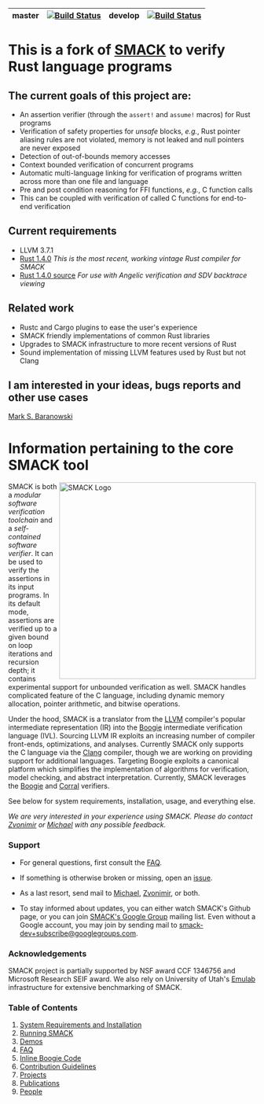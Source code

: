 | **master** | [![Build Status](https://travis-ci.org/smackers/smack.svg?branch=master)](https://travis-ci.org/smackers/smack) | **develop** | [![Build Status](https://travis-ci.org/smackers/smack.svg?branch=develop)](https://travis-ci.org/smackers/smack) |
| --- | --- | --- | --- |
# This is a fork of [SMACK](https://github.com/smackers/smack) to verify Rust language programs

## The current goals of this project are:
* An assertion verifier (through the `assert!` and `assume!` macros) for Rust programs
* Verification of safety properties for *unsafe* blocks, *e.g.*, Rust pointer aliasing rules are not violated, memory is not leaked and null pointers are never exposed
* Detection of out-of-bounds memory accesses
* Context bounded verification of concurrent programs
* Automatic multi-language linking for verification of programs written across more than one file and language
* Pre and post condition reasoning for FFI functions, *e.g.*, C function calls
 * This can be coupled with verification of called C functions for end-to-end verification

## Current requirements
* LLVM 3.7.1
* [Rust 1.4.0](http://static.rust-lang.org/dist/2015-08-30/rust-nightly-x86_64-unknown-linux-gnu.tar.gz) *This is the most recent, working vintage Rust compiler for SMACK*
* [Rust 1.4.0 source](http://static.rust-lang.org/dist/2015-08-30/rustc-nightly-src.tar.gz) *For use with Angelic verification and SDV backtrace viewing*

## Related work
* Rustc and Cargo plugins to ease the user's experience
* SMACK friendly implementations of common Rust libraries
* Upgrades to SMACK infrastructure to more recent versions of Rust
* Sound implementation of missing LLVM features used by Rust but not Clang

## I am interested in your ideas, bugs reports and other use cases
[Mark S. Baranowski](mailto:baranows@cs.utah.edu)

# Information pertaining to the core SMACK tool

<img src="docs/smack-logo.png" width=400 alt="SMACK Logo" align="right">

SMACK is both a *modular software verification toolchain* and a
*self-contained software verifier*. It can be used to verify the assertions
in its input programs. In its default mode, assertions are verified up to a
given bound on loop iterations and recursion depth; it contains experimental
support for unbounded verification as well. SMACK handles complicated feature
of the C language, including dynamic memory allocation, pointer arithmetic, and
bitwise operations.

Under the hood, SMACK is a translator from the [LLVM](http://www.llvm.org)
compiler's popular intermediate representation (IR) into the
[Boogie](http://boogie.codeplex.com) intermediate verification language (IVL).
Sourcing LLVM IR exploits an increasing number of compiler front-ends,
optimizations, and analyses. Currently SMACK only supports the C language via
the [Clang](http://clang.llvm.org) compiler, though we are working on providing
support for additional languages. Targeting Boogie exploits a canonical
platform which simplifies the implementation of algorithms for verification,
model checking, and abstract interpretation. Currently, SMACK leverages the
[Boogie](http://boogie.codeplex.com) and [Corral](http://corral.codeplex.com)
verifiers.

See below for system requirements, installation, usage, and everything else.

*We are very interested in your experience using SMACK. Please do contact
[Zvonimir](mailto:zvonimir@cs.utah.edu) or
[Michael](mailto:michael.emmi@gmail.com) with any possible feedback.*


### Support

* For general questions, first consult the [FAQ](docs/faq.md).

* If something is otherwise broken or missing, open an [issue](https://github.com/smackers/smack/issues).

* As a last resort, send mail to 
  [Michael](mailto:michael.emmi@gmail.com), [Zvonimir](mailto:zvonimir@cs.utah.edu), or both.

* To stay informed about updates, you can either watch SMACK's Github page,
  or you can join [SMACK's Google Group](http://groups.google.com/group/smack-dev)
  mailing list.  Even without a Google account, you may join by sending mail to
  [smack-dev+subscribe@googlegroups.com](mailto:smack-dev+subscribe@googlegroups.com).


### Acknowledgements

SMACK project is partially supported by NSF award CCF 1346756 and Microsoft
Research SEIF award. We also rely on University of Utah's
[Emulab](http://www.emulab.net/) infrastructure for extensive benchmarking of
SMACK.


### Table of Contents

1. [System Requirements and Installation](docs/installation.md)
1. [Running SMACK](docs/running.md)
1. [Demos](docs/demos.md)
1. [FAQ](docs/faq.md)
1. [Inline Boogie Code](docs/boogie-code.md)
1. [Contribution Guidelines](CONTRIBUTING.md)
1. [Projects](docs/projects.md)
1. [Publications](docs/publications.md)
1. [People](docs/people.md)

